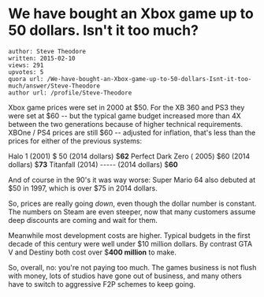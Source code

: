 # We have bought an Xbox game up to 50 dollars. Isn't it too much?

	author: Steve Theodore
	written: 2015-02-10
	views: 291
	upvotes: 5
	quora url: /We-have-bought-an-Xbox-game-up-to-50-dollars-Isnt-it-too-much/answer/Steve-Theodore
	author url: /profile/Steve-Theodore


Xbox game prices were set in 2000 at $50. For the XB 360 and PS3 they were set at $60 -- but the typical game budget increased more than 4X between the two generations because of higher technical requirements. XBOne / PS4 prices are still $60 -- adjusted for inflation, that's less than the prices for either of the previous systems:

Halo 1 (2001) $ 50 (2014 dollars) $__62__ 
Perfect Dark Zero ( 2005) $60 (2014 dollars) $__73__ 
Titanfall (2014) ----- (2014 dollars) $__60__ 

And of course in the 90's it was way worse: Super Mario 64 also debuted at $50 in 1997, which is over $75 in 2014 dollars.

So, prices are really going _down_, even though the dollar number is constant. The numbers on Steam are even steeper, now that many customers assume deep discounts are coming and wait for them. 

Meanwhile most development costs are higher. Typical budgets in the first decade of this century were well under $10 million dollars. By contrast GTA V and Destiny both cost over $__400 million__  to make.

So, overall, no: you're not paying too much. The games business is not flush with money, lots of studios have gone out of business, and many others have to switch to aggressive F2P schemes to keep going.


